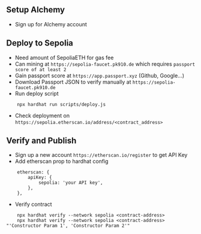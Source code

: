 ## Setup Alchemy

- Sign up for Alchemy account

## Deploy to Sepolia

- Need amount of SepoliaETH for gas fee
- Can mining at `https://sepolia-faucet.pk910.de` which requires `passport score of at least 2`
- Gain passport score at `https://app.passport.xyz` (Github, Google...)
- Download Passport JSON to verify manually at `https://sepolia-faucet.pk910.de`
- Run deploy script

```
    npx hardhat run scripts/deploy.js
```

- Check deployment on `https://sepolia.etherscan.io/address/<contract_address>`

## Verify and Publish

- Sign up a new account `https://etherscan.io/register` to get API Key
- Add etherscan prop to hardhat config

```
    etherscan: {
        apiKey: {
            sepolia: 'your API key',
        },
    },
```

- Verify contract

```
    npx hardhat verify --network sepolia <contract-address>
    npx hardhat verify --network sepolia <contract-address> "'Constructor Param 1', 'Constructor Param 2'"
```
